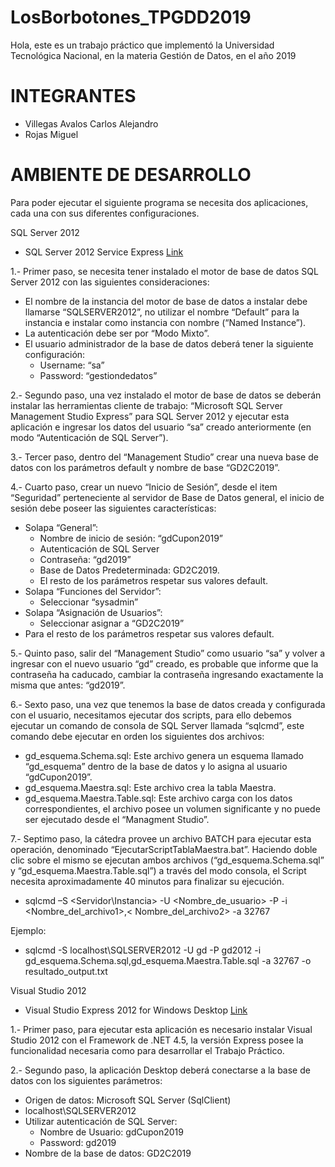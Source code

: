 # LosBorbotones_TPGDD2019
Hola, este es un trabajo práctico que implementó la Universidad Tecnológica Nacional, en la materia Gestión de Datos, en el año 2019

# INTEGRANTES
* Villegas Avalos Carlos Alejandro
* Rojas Miguel

# AMBIENTE DE DESARROLLO

Para poder ejecutar el siguiente programa se necesita dos aplicaciones, cada una con sus diferentes configuraciones.

SQL Server 2012
 * SQL Server 2012 Service Express [Link](https://www.microsoft.com/es-cl/download/details.aspx?id=50003)

1.- Primer paso, se necesita tener instalado el motor de base de datos SQL Server 2012 con las siguientes consideraciones:
* El nombre de la instancia del motor de base de datos a instalar debe llamarse “SQLSERVER2012”, no utilizar el nombre “Default” para la instancia e instalar como instancia con nombre (“Named Instance”).
* La autenticación debe ser por “Modo Mixto”.
* El usuario administrador de la base de datos deberá tener la siguiente configuración:
  * Username: “sa”
  * Password: “gestiondedatos”

2.- Segundo paso, una vez instalado el motor de base de datos se deberán instalar las herramientas cliente de trabajo: “Microsoft SQL Server Management Studio Express” para SQL Server 2012 y ejecutar esta aplicación e ingresar los datos del usuario “sa” creado anteriormente (en modo “Autenticación de SQL Server”).

3.- Tercer paso, dentro del “Management Studio” crear una nueva base de datos con los parámetros default y nombre de base “GD2C2019”.

4.- Cuarto paso, crear un nuevo “Inicio de Sesión”, desde el item “Seguridad” perteneciente al servidor de Base de Datos general, el inicio de sesión debe poseer las siguientes características:
* Solapa “General”:
  * Nombre de inicio de sesión: “gdCupon2019”
  * Autenticación de SQL Server
  * Contraseña: “gd2019”
  * Base de Datos Predeterminada: GD2C2019.
  * El resto de los parámetros respetar sus valores default.
* Solapa “Funciones del Servidor”:
  * Seleccionar “sysadmin”
* Solapa “Asignación de Usuarios”:
  * Seleccionar asignar a “GD2C2019”
* Para el resto de los parámetros respetar sus valores default.

5.- Quinto paso, salir del “Management Studio” como usuario “sa” y volver a ingresar con el nuevo usuario “gd” creado, es probable que informe que la contraseña ha caducado, cambiar la contraseña ingresando exactamente la misma que antes: “gd2019”.

6.- Sexto paso, una vez que tenemos la base de datos creada y configurada con el usuario, necesitamos ejecutar dos scripts, para ello debemos ejecutar un comando de consola de SQL Server llamada “sqlcmd”, este comando debe ejecutar en orden los siguientes dos archivos:
* gd_esquema.Schema.sql: Este archivo genera un esquema llamado “gd_esquema” dentro de la base de datos y lo asigna al usuario “gdCupon2019”.
* gd_esquema.Maestra.sql: Este archivo crea la tabla Maestra.
* gd_esquema.Maestra.Table.sql: Este archivo carga con los datos correspondientes, el archivo posee un volumen significante y no puede ser ejecutado desde el “Managment Studio”.

7.- Septimo paso, la cátedra provee un archivo BATCH para ejecutar esta operación, denominado “EjecutarScriptTablaMaestra.bat”. Haciendo doble clic sobre el mismo se ejecutan ambos archivos (“gd_esquema.Schema.sql” y “gd_esquema.Maestra.Table.sql”) a través del modo consola, el Script necesita aproximadamente 40 minutos para finalizar su ejecución.
 * sqlcmd –S <Servidor\Instancia> -U <Nombre_de_usuario> -P <Password> -i <Nombre_del_archivo1>,< Nombre_del_archivo2> -a 32767

Ejemplo:
 * sqlcmd -S localhost\SQLSERVER2012 -U gd -P gd2012 -i gd_esquema.Schema.sql,gd_esquema.Maestra.Table.sql -a 32767 -o resultado_output.txt
 
Visual Studio 2012
 * Visual Studio Express 2012 for Windows Desktop [Link](https://my.visualstudio.com/Downloads?q=visual%20studio%202012&wt.mc_id=o~msft~vscom~older-downloads)
 
 1.- Primer paso, para ejecutar esta aplicación es necesario instalar Visual Studio 2012 con el Framework de .NET 4.5, la versión Express posee la funcionalidad necesaria como para desarrollar el Trabajo Práctico.
 
 2.- Segundo paso, la aplicación Desktop deberá conectarse a la base de datos con los siguientes parámetros:
 * Origen de datos: Microsoft SQL Server (SqlClient)
 * localhost\SQLSERVER2012
 * Utilizar autenticación de SQL Server:
   * Nombre de Usuario: gdCupon2019
   * Password: gd2019
 * Nombre de la base de datos: GD2C2019
